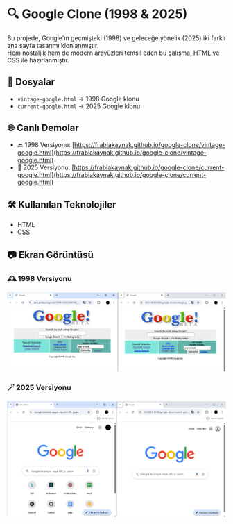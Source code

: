 # 🔍 Google Clone (1998 & 2025)

Bu projede, Google'ın geçmişteki (1998) ve geleceğe yönelik (2025) iki farklı ana sayfa tasarımı klonlanmıştır.  
Hem nostaljik hem de modern arayüzleri temsil eden bu çalışma, HTML ve CSS ile hazırlanmıştır.

## 📄 Dosyalar

- `vintage-google.html` → 1998 Google klonu
- `current-google.html` → 2025 Google klonu

## 🌐 Canlı Demolar

- 🔙 1998 Versiyonu: [https://frabiakaynak.github.io/google-clone/vintage-google.html](https://frabiakaynak.github.io/google-clone/vintage-google.html)
- 🔮 2025 Versiyonu: [https://frabiakaynak.github.io/google-clone/current-google.html](https://frabiakaynak.github.io/google-clone/current-google.html)

## 🛠️ Kullanılan Teknolojiler

- HTML
- CSS

## 📷 Ekran Görüntüsü

### 🕰️ 1998 Versiyonu
![Google 1998](./1998.png)

### 🪄 2025 Versiyonu
![Google 2025](./2025.png)
